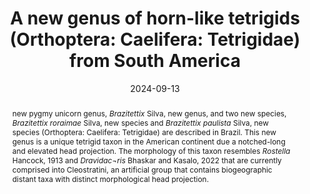 ---
title: 'A new genus of horn-like tetrigids (Orthoptera: Caelifera: Tetrigidae) from South America'
date: '2024-09-13'
doi: ''
journal: Insecta Mundi
issue: '1072'
pagination: '1-15'
zoobank: 'urn:lsid:zoobank.org:pub:3AB1A4C4-5358-4DB4-85D0-39BB4109D8C0'

authors:
  - first_name: 'Daniela'
    last_name: 'Santos Martins Silva'
    affiliation: 'Department of Biology, Miami University Oxford, Ohio, USA'
    email: 'danielasantos.biology@gmail.com'
    orcid: ''

  - first_name: 'Marcelo'
    last_name: 'Ribeiro Pereira'
    affiliation: 'Universidade Federal de Viçosa (UFV) Campus Rio Paranaíba, Instituto de Ciências Biológicas e da Saúde Rodovia MG 230, KM 7, 38810-000 Rio Paranaíba, MG, Brazil'
    email: 'marcelo.ribeiropereira@gmail.com'
    orcid: ''


download: 'https://drive.google.com/file/d/1CfkQIfAKO_1HM_QJ4R-6C41lpxJ0PHYa'

supplementary: ''

keywords:
  - Amazon region
  - Cleostratini
  - endemic
  - pygmy grasshoppers
  
categories:
  - Orthoptera
  - Caelifera
  - Tetrigidae
  
references:
  - authors: Amédégnato C.
    year: 1976
    title: 'Structure et évolution des genitalia chez les Acrididae et famillles apparentées. Acrida 5'
    pages: 1–16
    doi: 
    url: 
    access: 

  - authors: Bhaskar D, Sankararaman H, Kasalo N.
    year: 2022
    title: '<i>Dravidacris annamalaica </i>gen. et sp. nov. a new pygmy unicorn grasshopper (Orthoptera: Tetrigidae) from South India. Zootaxa 5196(3)'
    pages: 420–432
    doi: 
    url: 
    access: 

  - authors: Cadena-Castañeda OJ, Cardona-Granda JM.
    year: 2015
    title: 'Introducción a los saltamontes de Colombia (Orthoptera: Caelifera, Acridomorpha, Tetrigoidea and Tridactyloidea). Lulu Press; Bogota, Colombia'
    pages: 534 p
    doi: 
    url: 
    access: 

  - authors: Cadena–Castañeda OJ, De Mello DM, Silva DSM, Cardona JM, García AG, Tumbrinck J.
    year: 2019
    title: 'Systematics and biogeography of the genus <i>Scaria </i>Bolívar, 1887 (Orthoptera: Tetrigidae: Batrachideinae). Zootaxa 4675(1)'
    pages: 1–65
    doi: 
    url: 
    access: 

  - authors: Cadena–Castañeda OJ, Días CJA, Silva DSM, Buitrago O, García AG, Tumbrinck J.
    year: 2021
    title: 'Review of the status of the genus <i>Phelene </i>stat. resurr. (Orthoptera: Tetrigidae: Lophotettiginae) and description of a new species. Zootaxa 4980(2)'
    pages: 355–365
    doi: 
    url: 
    access: 

  - authors: Cadena–Castañeda OJ, Silva DSM, De Mello DM, Pereira MR, De Domenico FC, Sperber CF.
    year: 2020
    title: 'Review of the tribe Amorphopini (Orthoptera: Tetrigidae: Metrodorinae): Pygmy moss-lichen tetrigids from the Amazon rainforest. Journal of Orthoptera Research 29(1)'
    pages: 45–62
    doi: 
    url: 
    access: 

  - authors: Cigliano MM, Braun H, Eades DC, Otte D.
    year: 2024
    title: 'Orthoptera Species File. Version 5.0/5.0'
    pages: 
    doi: 
    url: https://Orthoptera.SpeciesFile.org
    access: (Last accessed 10 August 2024.)

  - authors: Devriese H.
    year: 1996
    title: 'Bijdrage tot de systematiek, morfologie en biologie van de West–Palearktische Tetrigidae. Saltabel 15'
    pages: 2–38
    doi: 
    url: 
    access: 

  - authors: Dirsh VM.
    year: 1961
    title: 'A preliminary revision of the families and subfamilies of Acridoidea (Orthoptera, Insecta). Bulletin of the British Museum (Natural History) Entomology 10'
    pages: 349–419
    doi: 
    url: 
    access: 

  - authors: Günther K.
    year: 1979
    title: 'Die Tetrigoidea von Afrika südlich der Sahara. Beiträge zur Entomologie Berlin 29'
    pages: 1
    doi: 
    url: 
    access: 

  - authors: Hancock JL.
    year: 1902
    title: 'The Tettigidae of North America. The Lakeside Press; Chicago, IL'
    pages: 185 p
    doi: 
    url: 
    access: 

  - authors: Hartley JB.
    year: 1962
    title: 'The egg of <i>Tetrix </i>(Tetrigidae, Orthoptera), with a discussion on the probable significance of the anterior horn. Journal of Cell Science 103'
    pages: 253–259
    doi: 
    url: 
    access: 

  - authors: Jago NJ.
    year: 1989
    title: 'The genera of Central and South American grasshopper family Proscopiidae (Orthoptera: Acridomorpha). EOS Madrid 65'
    pages: 249–307
    doi: 
    url: 
    access: 

  - authors: Jardine NK.
    year: 1914
    title: 'The dictionary of entomology. Headley Bros; Ashford, Kent, England'
    pages: 84 p
    doi: 
    url: 
    access: 

  - authors: Lane MA.
    year: 1996
    title: 'Roles of natural history collections. Annals of the Missouri Botanical Garden, 83(4)'
    pages: 536–545
    doi: 
    url: 
    access: 

  - authors: Lehmann AW, Monnerat C.
    year: 2014
    title: 'Records of Tridactylidae and Tetrigidae from Jordan. Articulata 29(1)'
    pages: 39–49
    doi: 
    url: 
    access: 

  - authors: Mayr E.
    year: 1969
    title: 'Principles of systematic zoology. McGraw–Hill; New York, NY'
    pages: 427 p
    doi: 
    url: 
    access: 

  - authors: Nabours RK.
    year: 1929
    title: 'The genetics of the Tettigidae (grouse locusts). Contribution No. 105, Department of Zoology, Kansas State Agricultural College and Agricultural Experiment Station. Martinus Nijhoff Publishers; Leiden, Netherlands'
    pages: 104 p
    doi: 
    url: 
    access: 

  - authors: Pavón–Gozalo P, Manzanilla J, García–París M.
    year: 2012
    title: 'Taxonomy and morphological characterization of <i>Allotettix simoni </i>(Bolívar, 1890) and implications for the systematics of Metrodorinae (Orthoptera: Tetrigidae). Zoological Journal of the Linnean Society 164'
    pages: 52–70
    doi: 
    url: 
    access: 

  - authors: Ragge DR.
    year: 1965
    title: 'Grasshoppers, crickets and cockroaches of the British Isles. Frederick Warne & Co. Ltd; London, United Kingdom'
    pages: 299 p
    doi: 
    url: 
    access: 

  - authors: Rehn AG.
    year: 1952
    title: 'The grasshoppers and locusts (Acridoidea) of Australia. Vol. I. Families Tetrigidae and Eumastacidae. Commonwealth Scientific and Industrial Research Organization; Melbourne, Australia'
    pages: 193 p
    doi: 
    url: 
    access: 

  - authors: Rowell CHF.
    year: 2013
    title: 'The grasshoppers (Caelifera) of Costa Rica and Panama. Publications on orthopteran diversity. The Orthopterists’ Society; Basel, Switzerland'
    pages: 611 p
    doi: 
    url: 
    access: 

  - authors: Rowell CHF, Flook PK.
    year: 1998
    title: 'Phylogeny of the Caelifera and the Orthoptera as derived from ribosomal gene sequences. Journal of Orthoptera Research 7'
    pages: 147–156
    doi: 
    url: 
    access: 

  - authors: Silva DSM, Cadena–Castañeda OJ, Pereira MR.
    year: 2021b
    title: 'Batrachideinae (Orthoptera: Caelifera: Tetrigidae): an overview of the most diverse tetrigids of the Neotropical region. Zootaxa 4946(1)'
    pages: 1–84
    doi: 
    url: 
    access: 

  - authors: Silva DSM, Cadena–Castañeda OJ, Pereira MR, De Domenico FC, Sperber CF.
    year: 2019a
    title: 'Review of <i>Lophotettix</i>, the sole member of the subfamily Lophotettiginae Hancock, 1909 (Insecta: Orthoptera: Caelifera: Tetrigidae). Zootaxa 4686(3)'
    pages: 346–360
    doi: 
    url: 
    access: 

  - authors: Silva DSM, Cadena–Castañeda OJ, Pereira MR, De Domenico FC, Sperber CF.
    year: 2019b
    title: 'New tribes, overview and checklist of Neotropical Cladonotinae (Orthoptera: Caelifera: Tetrigidae). Insecta Mundi 0723'
    pages: 1–38
    doi: 
    url: 
    access: 

  - authors: Silva DSM, Skejo J, Pereira MR, De Domenico FC, Sperber CF.
    year: 2017
    title: 'Comments on the recent changes in taxonomy of pygmy unicorns, with description of a new species of <i>Metopomystrum </i>from Brazil (Insecta, Tetrigidae, Cleostratini, Miriatrini). ZooKeys 702'
    pages: 1–18
    doi: 
    url: 
    access: 

  - authors: Silva DSM, Tavares GC, Fianco M, Gonzalez JM.
    year: 2021a
    title: 'First report of the rare arboreal grasshopper <i>Bactrophora dominans </i>Westwood, 1842 (Insecta, Orthoptera, Caelifera, Romaleidae) from Brazil. Check List 17(3)'
    pages: 895–903
    doi: 
    url: 
    access: 

  - authors: Smith JB.
    year: 1906
    title: 'Explanation of terms used in entomology. Brooklyn Entomological Society; New York, NY'
    pages: 180 p
    doi: 
    url: 
    access: 

  - authors: Storozhenko SY.
    year: 2016
    title: 'Review of the pygmy grasshoppers of the tribe Cleostratini (Orthoptera: Tetrigidae). Far Eastern Entomologist 326'
    pages: 1–44
    doi: 
    url: 
    access: 

  - authors: Torre-Bueno JR.
    year: 1989
    title: 'The Torre–Bueno glossary of entomology. New York Entomological Society; New York, NY'
    pages: 840 p
    doi: 
    url: 
    access: 

  - authors: Tumbrinck J.
    year: 2014
    title: 'Taxonomic revision of the Cladonotinae (Orthoptera: Tetrigidae) from the islands of South–East Asia and from Australia, with general remarks to the classification and morphology of the Tetrigidae and descriptions of new genera and species from New Guinea and New Caledonia.  In: Telnov D (ed.). Biodiversity, biogeography and nature conservation in Wallacea and New Guinea, vol. II. The Entomological Society of Latvia; Riga, Latvia 458 p. + 126 pl'
    pages: 345–396
    doi: 
    url: 
    access: 

  - authors: Uvarov B.
    year: 1966
    title: 'Grasshoppers and locusts, a handbook of general acridology. Cambridge University Press; Cambridge, UK'
    pages: 481 p
    doi: 
    url: 
    access: 

abstract: 'new pygmy unicorn genus, <i>Brazitettix </i>Silva, new genus, and two new species, <i>Brazitettix roraimae </i>Silva, new species and <i>Brazitettix paulista </i>Silva, new species (Orthoptera: Caelifera: Tetrigidae) are described in Brazil. This new genus is a unique tetrigid taxon in the American continent due a notched-long and elevated head projection. The morphology of this taxon resembles <i>Rostella </i>Hancock, 1913 and <i>Dravidac¬ris </i>Bhaskar and Kasalo, 2022 that are currently comprised into Cleostratini, an artificial group that contains biogeographic distant taxa with distinct morphological head projection.'

resumo: 'Um novo gênero de tetrigídeos, <i>Brazitettix </i>Silva, novo gênero, e duas novas espécies, <i>Brazitettix roraimae </i>Silva, nova espécie e <i>Brazitettix paulista </i>Silva, nova espécie (Orthoptera: Caelifera: Tetrigidae) são descritas para o Brasil. Este novo gênero é único no continente Americano devido a presença de uma proje¬ção longa e elevada na cabeça. A morfologia desse táxon se assemelha <i>Rostella </i>Hancock, 1913 e <i>Dravidacris </i>Bhaskar and Kasalo, 2022 que atualmente são parte de Cleostratini, um grupo artificial que contêm grupos biogeográficos distantes e com distintas morfológicas projeções na cabeça.'

resumen: 'Un nuevo género de tetrígidos, <i>Brazitettix </i>Silva, nuevo género, y dos nuevas especies, <i>Brazitettix roraimae </i>Silva, nueva especie y <i>Brazitettix paulista </i>Silva, nueva especie (Orthoptera: Caelifera: Tetrigidae) se describen de Brasil. Este nuevo género es único en el continente Americano debido a la presencia de una proyección larga y elevada en la cabeza. La morfología de este taxón se asemeja a <i>Rostella </i>Hancock, 1913 y <i>Dravidacris </i>Bhaskar and Kasalo, 2022, que actualmente forman parte de Cleostratini, un grupo artificial que contiene grupos biogeográficos distantes y con distintas proyecciones morfológicas en la cabeza.'

---